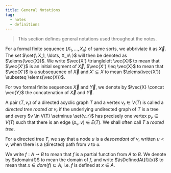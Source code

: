 ```yaml
---
title: General Notations
tag:
  - notes
  - definitions
---
```


> This section defines general notations used throughout the notes.

For a formal finite sequence $(X_1, \ldots, X_n)$ of same sorts, we abbriviate it as $\vec{X}$. The set $\set{\ X_1, \ldots, X_n\ }$ will then be denoted as $\elems(\vec{X})$. We write $\vec{X'} \triangleleft \vec{X}$ to mean that $\vec{X'}$ is an initial segment of $\vec{X}$, $\vec{X'} \leq \vec{X}$ to mean that $\vec{X'}$ is a subsequence of $\vec{X}$ and $X' \subseteq X$ to mean $\elems(\vec{X'}) \subseteq \elems(\vec{X})$.

For two formal finite sequences $\vec{X}$ and $\vec{Y}$, we denote by $\vec{X} \concat \vec{Y}$ the concatenation of $\vec{X}$ and $\vec{Y}$.

A pair $(T, v_r)$ of a directed acyclic graph $T$ and a vertex $v_r \in V(T)$ is called a *directed tree rooted at $v_r$* if the underlying undirected graph of $T$ is a tree and every $v \in V(T) \setminus \set{v_r}$ has precisely one vertex $p_v \in V(T)$ such that there is an edge $(p_v, v) \in E(T)$. We shall often call $T$ a *rooted tree*.

For a directed tree $T$, we say that a node $u$ is a _descendant_ of $v$, written $u < v$, when there is a (directed) path from $v$ to $u$.

We write $f: A \rightharpoonup B$ to mean that $f$ is a partial function from $A$ to $B$. We denote by $\domain(f)$ to mean the domain of $f$, and write $\isDefinedAt{f}{x}$ to mean that $x \in dom(f) \subseteq A$, i.e. $f$ is defined at $x \in A$.